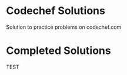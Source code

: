 Codechef Solutions
==================

Solution to practice problems on codechef.com

Completed Solutions
===================
TEST